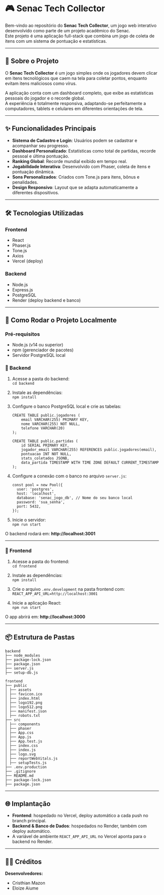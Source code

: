 # 🎮 Senac Tech Collector

Bem-vindo ao repositório do **Senac Tech Collector**, um jogo web interativo desenvolvido como parte de um projeto acadêmico do Senac.  
Este projeto é uma aplicação full-stack que combina um jogo de coleta de itens com um sistema de pontuação e estatísticas.

---

## 📖 Sobre o Projeto

O **Senac Tech Collector** é um jogo simples onde os jogadores devem clicar em itens tecnológicos que caem na tela para coletar pontos, enquanto evitam itens maliciosos como vírus.  

A aplicação conta com um dashboard completo, que exibe as estatísticas pessoais do jogador e o recorde global.  
A experiência é totalmente responsiva, adaptando-se perfeitamente a computadores, tablets e celulares em diferentes orientações de tela.

---

## ✨ Funcionalidades Principais

- **Sistema de Cadastro e Login**: Usuários podem se cadastrar e acompanhar seu progresso.  
- **Dashboard Personalizado**: Estatísticas como total de partidas, recorde pessoal e última pontuação.  
- **Ranking Global**: Recorde mundial exibido em tempo real.  
- **Jogabilidade Interativa**: Desenvolvido com Phaser, coleta de itens e pontuação dinâmica.  
- **Sons Personalizados**: Criados com Tone.js para itens, bônus e penalidades.  
- **Design Responsivo**: Layout que se adapta automaticamente a diferentes dispositivos.

---

## 🛠️ Tecnologias Utilizadas

### Frontend
- React  
- Phaser.js  
- Tone.js  
- Axios  
- Vercel (deploy)  

### Backend
- Node.js  
- Express.js  
- PostgreSQL  
- Render (deploy backend e banco)  

---

## 🚀 Como Rodar o Projeto Localmente

### Pré-requisitos
- Node.js (v14 ou superior)  
- npm (gerenciador de pacotes)  
- Servidor PostgreSQL local  

### 🔹 Backend

1. Acesse a pasta do backend:  
   `cd backend`

2. Instale as dependências:  
   `npm install`

3. Configure o banco PostgreSQL local e crie as tabelas:

    ```
    CREATE TABLE public.jogadores (
        email VARCHAR(255) PRIMARY KEY,
        nome VARCHAR(255) NOT NULL,
        telefone VARCHAR(20)
    );

    CREATE TABLE public.partidas (
        id SERIAL PRIMARY KEY,
        jogador_email VARCHAR(255) REFERENCES public.jogadores(email),
        pontuacao INT NOT NULL,
        stats_coletados JSONB,
        data_partida TIMESTAMP WITH TIME ZONE DEFAULT CURRENT_TIMESTAMP
    );
    ```

4. Configure a conexão com o banco no arquivo `server.js`:

    ```
    const pool = new Pool({
      user: 'postgres',
      host: 'localhost',
      database: 'senac_jogo_db', // Nome do seu banco local
      password: 'sua_senha',
      port: 5432,
    });
    ```

5. Inicie o servidor:  
   `npm run start`  

O backend rodará em: **http://localhost:3001**

---

### 🔹 Frontend

1. Acesse a pasta do frontend:  
   `cd frontend`

2. Instale as dependências:  
   `npm install`

3. Crie o arquivo `.env.development` na pasta frontend com:  
   `REACT_APP_API_URL=http://localhost:3001`

4. Inicie a aplicação React:  
   `npm run start`

O app abrirá em: **http://localhost:3000**

---

## 📦 Estrutura de Pastas

```
backend
├── node_modules
├── package-lock.json
├── package.json
├── server.js
├── setup-db.js

frontend
├── public
│ ├── assets
│ ├── favicon.ico
│ ├── index.html
│ ├── logo192.png
│ ├── logo512.png
│ ├── manifest.json
│ ├── robots.txt
├── src
│ ├── components
│ ├── phaser
│ ├── App.css
│ ├── App.js
│ ├── App.test.js
│ ├── index.css
│ ├── index.js
│ ├── logo.svg
│ ├── reportWebVitals.js
│ ├── setupTests.js
├── .env.production
├── .gitignore
├── README.md
├── package-lock.json
├── package.json
```

---

## 🌐 Implantação

- **Frontend**: hospedado no Vercel, deploy automático a cada push no branch principal.  
- **Backend & Banco de Dados**: hospedados no Render, também com deploy automático.  
- A variável de ambiente `REACT_APP_API_URL` no Vercel aponta para o backend no Render.  

---

## 👨‍💻 Créditos

**Desenvolvedores:**  
- Cristhian Mazon  
- Eloize Aiume  
